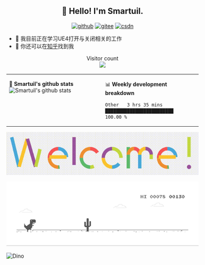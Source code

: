 <h2 align="center">👋 Hello! I'm Smartuil.</h2>
<p align="center">
  <a href="https://github.com/Smartuil"><img src="https://img.shields.io/badge/GitHub-24292e" alt="github"></a>
  <a href="https://gitee.com/smartuil"><img src="https://img.shields.io/badge/Gitee-fe7300" alt="gitee"></a>
  <a href="https://www.zhihu.com/people/Smartuil."><img src="https://img.shields.io/badge/dynamic/json?color=blue&label=%E7%9F%A5%E4%B9%8E%E5%85%B3%E6%B3%A8%E8%80%85&query=%24.data.totalSubs&url=https%3A%2F%2Fapi.spencerwoo.com%2Fsubstats%2F%3Fsource%3Dzhihu%26queryKey%3DSmartuil." alt="csdn"></a>
</p>

- 🔭 我目前正在学习UE4打开与关闭相关的工作
- 🌱 你还可以在[知乎](https://www.zhihu.com/people/Smartuil.)找到我
<!--
- 👯 I’m looking to collaborate on ...
- 🤔 I’m looking for help with ...
- 💬 Ask me about ...
- 📫 How to reach me: ...
- 😄 Pronouns: ...
- ⚡ Fun fact: ...
![Smartuil's github stats](https://github-readme-stats.vercel.app/api?username=smartuil&show_icons=true)
![Dino](https://github.com/Smartuil/Smartuil/blob/master/dino.gif)

![Dino](https://github.com/Smartuil/Smartuil/blob/master/Spiderman.gif)
-->

<p align="center"> 
  Visitor count<br>
  <img src="https://profile-counter.glitch.me/smartuil/count.svg" />
</p>

<table>
<td valign="top" width="50%">

👀 **Smartuil's github stats**
![Smartuil's github stats](https://github-readme-stats.vercel.app/api?username=smartuil&show_icons=true)

</td>
<td valign="top" width="50%">

📊 **Weekly development breakdown**
<!--START_SECTION:waka-->
```text
Other   3 hrs 35 mins   █████████████████████████   100.00 % 
```
<!--END_SECTION:waka-->

</td>
</table>

<p align="center">
  <img src="https://github.com/Smartuil/Smartuil/blob/master/welcome.gif?raw=true" alt="github">
</p>

![Dino](https://raw.githubusercontent.com/praveenscience/praveenscience/master/dino.gif)

![Dino](https://github.com/Smartuil/Smartuil/blob/master/1.gif?raw=true)
